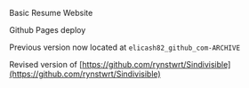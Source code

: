 Basic Resume Website

Github Pages deploy

Previous version now located at `elicash82_github_com-ARCHIVE`

Revised version of [https://github.com/rynstwrt/Sindivisible](https://github.com/rynstwrt/Sindivisible)


